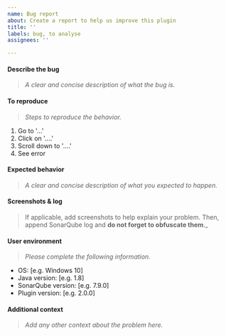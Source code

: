 ```yaml
---
name: Bug report
about: Create a report to help us improve this plugin
title: ''
labels: bug, to analyse
assignees: ''

---
```


#### Describe the bug
> _A clear and concise description of what the bug is._

#### To reproduce
> _Steps to reproduce the behavior._
1. Go to '...'
2. Click on '....'
3. Scroll down to '....'
4. See error

#### Expected behavior
> _A clear and concise description of what you expected to happen._

#### Screenshots & log
> If applicable, add screenshots to help explain your problem. Then, append SonarQube log and **do not forget to obfuscate them**._

#### User environment 
> _Please complete the following information._
 - OS: [e.g. Windows 10]
 - Java version: [e.g. 1.8]
 - SonarQube version: [e.g. 7.9.0]
 - Plugin version: [e.g. 2.0.0]

#### Additional context
> _Add any other context about the problem here._
